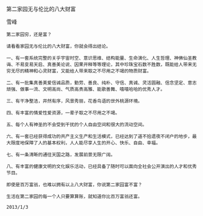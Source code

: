 第二家园无与伦比的八大财富

雪峰


    第二家园穷，还是富？

    请看看家园无与伦比的八大财富，你就会得出结论。

    一、有一套系统完整的关乎宇宙时空、意识思维、结构能量、生命演化、人生哲理、神佛仙圣教诲、不易变易天启、真善美论说、因果开释等等理论，其中珍珠宝石数不胜数，既能给人带来无穷无尽的精神和心灵财富，又能给人带来取之不尽用之不竭的物质财富。

    二、有一批集真善美爱信诚品质，勤劳、善良、纯朴、守信、真诚、灵活圆融、信念坚定、意志顽强、做事一流、文明高尚、气质高贵高雅、能歌善舞、嘻嘻哈哈的优秀人才。

    三、有干净整洁，井然有序，风景秀丽，花香鸟语的世外桃源环境。

    四、有丰富的情爱性爱资源，一辈子取之不尽用之不竭。

    五、每个人有神圣的不会受到干扰的个人自由空间和很大的流动空间。

    六、有一套已经获得成功的共产主义生产和生活模式，已经达到了道不拾遗夜不闭户的地步，最大限度地保障了人的基本权利，人人能尽享人生的开心、快乐、自由、幸福。

    七、有一条清晰的通往天国之路，发展前景无限广阔。

    八、有丰富的健康文明的文化娱乐活动，已经具备了随时可以面向全社会公开演出的人才和优秀节目。

    即使是百万富翁，也难以拥有以上八大财富，你说第二家园富不富？

    生活在第二家园的每一个人只要算算账，就知道你比百万富翁还富。

    2013/1/3



